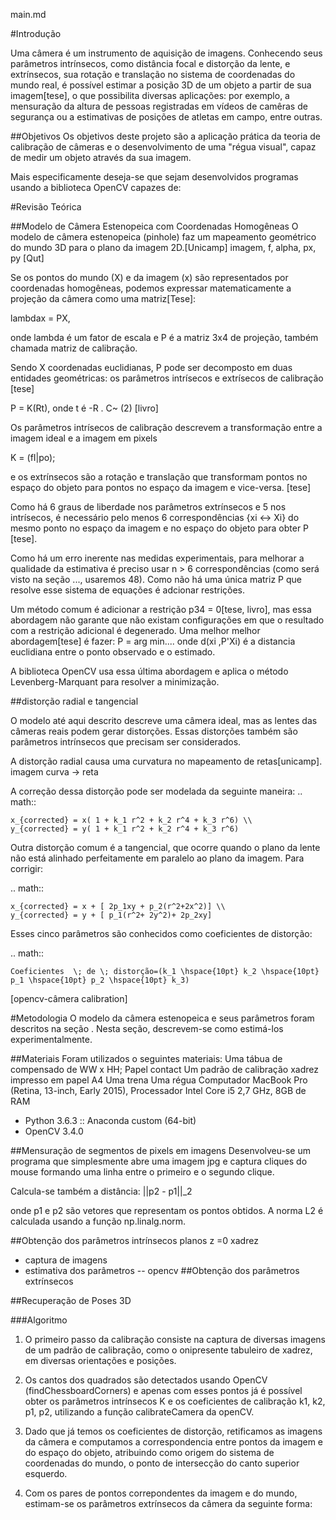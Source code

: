 main.md

#Introdução

Uma câmera é um instrumento de aquisição de imagens. Conhecendo seus parâmetros intrínsecos, como distância focal e distorção da lente, e extrínsecos, sua rotação e translação no sistema de coordenadas do mundo real, é possível estimar a posição 3D de um objeto a partir de sua imagem[tese], o que possibilita diversas aplicações: por exemplo, a mensuração da altura de pessoas registradas em vídeos de camêras de segurança ou a estimativas de posições de atletas em campo, entre outras.

##Objetivos
Os objetivos deste projeto são a aplicação prática da teoria de calibração de câmeras e o desenvolvimento de uma "régua visual", capaz de medir um objeto através da sua imagem.

 Mais especificamente deseja-se que sejam desenvolvidos programas usando a biblioteca OpenCV capazes de:

<!-- 1) medir um segmento de reta em imagens através de cliques de mouse
2) realizar a calibração de uma câmera digital, armazenando os parâmetros intrísecos e os coeficientes de distorções em arquivos XML.
3) realizar a calibração de uma câmera digital a partir de diferentes distâncias da câmera, calculando os parâmetros extrínsecos da mesma e avaliando a diferença dos resultados
4) Com os parâmetros intrísecos e extrínsecos conhecidos, medir um objeto através de sua imagem e comparar com suas dimensões reais
5) Analisar os resultados obtidos -->

#Revisão Teórica

##Modelo de Câmera Estenopeica com Coordenadas Homogêneas
O modelo de câmera estenopeica (pinhole) faz um mapeamento geométrico do mundo 3D para o plano da imagem 2D.[Unicamp]
imagem, f, alpha, px, py [Qut]

Se os pontos do mundo (X) e da imagem (x) são representados por coordenadas homogêneas, podemos expressar matematicamente a projeção da câmera como uma matriz[Tese]:

lambdax = PX,

onde lambda é um fator de escala e P é a matriz 3x4 de projeção, também chamada matriz de calibração.

Sendo X coordenadas euclidianas, P pode ser decomposto em duas entidades geométricas: os parâmetros intrísecos e extrísecos de calibração [tese]

P = K(Rt), onde t é -R . C~ (2) [livro]

Os parâmetros intrísecos de calibração descrevem a transformação entre a imagem ideal e a imagem em pixels

K = (fI|po);

e os extrínsecos são a rotação e translação que transformam pontos no espaço do objeto para pontos no espaço da imagem e vice-versa. [tese]

Como há 6 graus de liberdade nos parâmetros extrínsecos e 5 nos intrísecos, é necessário pelo menos 6 correspondências {xi <-> Xi} do mesmo ponto no espaço da imagem e no espaço do objeto para obter P [tese]. 

Como há um erro inerente nas medidas experimentais, para melhorar a qualidade da estimativa é preciso usar n > 6 correspondências (como será visto na seção ..., usaremos 48). Como não há uma única matriz P que resolve esse sistema de equações é adcionar restrições.  

Um método comum é adicionar a restrição p34 = 0[tese, livro], mas essa abordagem não garante que não existam configurações em que o resultado com a restrição adicional é degenerado. Uma melhor melhor abordagem[tese] é fazer:
P = arg min....
onde d(xi ,P'Xi) é a distancia euclidiana entre o ponto observado e o estimado.

A biblioteca OpenCV usa essa última abordagem e aplica o método Levenberg-Marquant para resolver a minimização. 
<!-- ## Parâmetros extrínsecos em função dos intrísecos e da matriz de calibração

Os parâmetros extrínsecos podem ser calculados a partir do conhecimento de P, K.  Isso será útil na seção [Metodologia] e, portanto, descrevemos aqui um método.

A partir da decomposição da matriz de calibração da câmera já descrita em (2), temos
x = KRt [X Y Z 1].T = K [ r1 r2 r3 t] [X Y Z 1].T
onde t = -RC~ e ri é a i-ésima coluna da matriz R.

:. P = K[r1 r2 r3 t] = [p1 p2 p3]
1/lambda K-1 [p1 p2 p3] = [r1 r2 r3 t]
r1 = 1/lambda K -1 p1
r2 = 1/lambda K -1 p2
r3 = r1 x r2
t = 1/lambda K -1 p3
[Unicamp]

onde lambda = ||K -1 p1 || = ||K -1 p2|| -->

##distorção radial e tangencial

O modelo até aqui descrito descreve uma câmera ideal, mas as lentes das câmeras reais podem gerar distorções.  Essas distorções também são parâmetros intrínsecos que precisam ser considerados. 

A distorção radial causa uma curvatura no mapeamento de retas[unicamp].
imagem curva -> reta

A correção dessa distorção pode ser modelada da seguinte maneira: 
.. math::

    x_{corrected} = x( 1 + k_1 r^2 + k_2 r^4 + k_3 r^6) \\
    y_{corrected} = y( 1 + k_1 r^2 + k_2 r^4 + k_3 r^6)

Outra distorção comum é a tangencial, que ocorre quando o plano da lente não está alinhado perfeitamente em paralelo ao plano da imagem. Para corrigir:

.. math::

    x_{corrected} = x + [ 2p_1xy + p_2(r^2+2x^2)] \\
    y_{corrected} = y + [ p_1(r^2+ 2y^2)+ 2p_2xy]


Esses cinco parâmetros são conhecidos como coeficientes de distorção:

.. math::

    Coeficientes  \; de \; distorção=(k_1 \hspace{10pt} k_2 \hspace{10pt} p_1 \hspace{10pt} p_2 \hspace{10pt} k_3)

[opencv-câmera calibration]

#Metodologia
O modelo da câmera estenopeica e seus parâmetros foram descritos na seção . Nesta seção, descrevem-se como estimá-los experimentalmente.

##Materiais
Foram utilizados o seguintes materiais:
Uma tábua de compensado de WW x HH;
Papel contact
Um padrão de calibração xadrez impresso em papel A4
Uma trena
Uma régua
Computador MacBook Pro (Retina, 13-inch, Early 2015), Processador Intel Core i5 2,7 GHz, 8GB de RAM
- Python 3.6.3 :: Anaconda custom (64-bit)
- OpenCV 3.4.0


##Mensuração de segmentos de pixels em imagens
Desenvolveu-se um programa que simplesmente abre uma imagem jpg e captura cliques do mouse formando uma linha entre o primeiro e o segundo clique. 

Calcula-se também a distância:
||p2 - p1||_2

onde  p1 e p2 são vetores que representam os pontos obtidos.  A norma L2 é calculada usando a função np.linalg.norm.

##Obtenção dos parâmetros intrínsecos
planos
z =0
xadrez 
- captura de imagens
- estimativa dos parâmetros
-- opencv
##Obtenção dos parâmetros extrínsecos

##Recuperação de Poses 3D

###Algoritmo
1. O primeiro passo da calibração consiste na captura de diversas imagens de um padrão de calibração, como o onipresente tabuleiro de xadrez, em diversas orientações e posições. 

2. Os cantos dos quadrados são detectados usando OpenCV (findChessboardCorners) e apenas com esses pontos já é possível obter os parâmetros intrínsecos K e os coeficientes de calibração k1, k2, p1, p2, utilizando a função calibrateCamera da openCV.


3. Dado que já temos os coeficientes de distorção, retificamos as imagens da câmera e computamos a correspondencia entre pontos da imagem e do espaço do objeto, atribuindo como origem do sistema de coordenadas do mundo, o ponto de intersecção do canto superior esquerdo.

4. Com os pares de pontos correpondentes da imagem e do mundo, estimam-se os parâmetros extrínsecos da câmera da seguinte forma:

